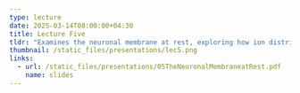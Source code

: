 ```yaml
---
type: lecture
date: 2025-03-14T08:00:00+04:30
title: Lecture Five
tldr: "Examines the neuronal membrane at rest, exploring how ion distributions and membrane permeability contribute to the resting potential. Discusses ion channels, ion pumps, diffusion, and electrical forces, introducing concepts like the Nernst equation, Goldman equation, and equilibrium potentials, foundational for understanding neuronal signaling."
thumbnail: /static_files/presentations/lec5.png
links:
  - url: /static_files/presentations/05TheNeuronalMembraneatRest.pdf
    name: slides
---
```

